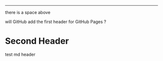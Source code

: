 
---
there is a space above

will GitHub add the first header for GitHub Pages ? 

# Second Header
test md header
